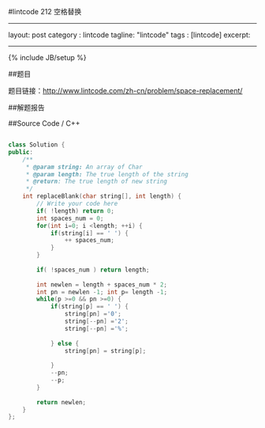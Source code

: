 #lintcode 212 空格替换

---
layout: post
category : lintcode
tagline: "lintcode"
tags : [lintcode]
excerpt: 

---
{% include JB/setup %}

##题目

题目链接：http://www.lintcode.com/zh-cn/problem/space-replacement/

##解题报告



##Source Code / C++
 
```C++

class Solution {
public:
    /**
     * @param string: An array of Char
     * @param length: The true length of the string
     * @return: The true length of new string
     */
    int replaceBlank(char string[], int length) {
        // Write your code here
        if( !length) return 0;
        int spaces_num = 0;
        for(int i=0; i <length; ++i) {
            if(string[i] == ' ') {
                ++ spaces_num;
            }
        }
        
        if( !spaces_num ) return length;
        
        int newlen = length + spaces_num * 2;
        int pn = newlen -1; int p= length -1;
        while(p >=0 && pn >=0) {
            if(string[p] == ' ') {
                string[pn] ='0';
                string[--pn] ='2';
                string[--pn] ='%';
                
            } else {
                string[pn] = string[p];
                
            }
            --pn;
            --p;
        }
        
        return newlen;
    }
};  

```